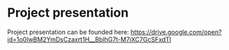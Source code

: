 # Project presentation
Project presentation can be founded here: https://drive.google.com/open?id=1o0IwBM2YmDsCzaxrt1H__BblhG7t-M7iXC7GcSFxdTI
